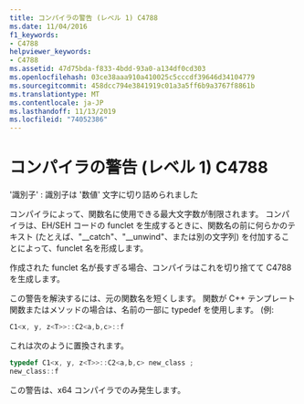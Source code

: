 ```yaml
---
title: コンパイラの警告 (レベル 1) C4788
ms.date: 11/04/2016
f1_keywords:
- C4788
helpviewer_keywords:
- C4788
ms.assetid: 47d75bda-f833-4bdd-93a0-a134df0cd303
ms.openlocfilehash: 03ce38aaa910a410025c5cccdf39646d34104779
ms.sourcegitcommit: 458dcc794e3841919c01a3a5ff6b9a3767f8861b
ms.translationtype: MT
ms.contentlocale: ja-JP
ms.lasthandoff: 11/13/2019
ms.locfileid: "74052386"
---
```

# <a name="compiler-warning-level-1-c4788"></a>コンパイラの警告 (レベル 1) C4788

'識別子' : 識別子は '数値' 文字に切り詰められました

コンパイラによって、関数名に使用できる最大文字数が制限されます。 コンパイラは、EH/SEH コードの funclet を生成するときに、関数名の前に何らかのテキスト (たとえば、"__catch"、"\__unwind"、または別の文字列) を付加することによって、funclet 名を形成します。

作成された funclet 名が長すぎる場合、コンパイラはこれを切り捨てて C4788 を生成します。

この警告を解決するには、元の関数名を短くします。 関数が C++ テンプレート関数またはメソッドの場合は、名前の一部に typedef を使用します。 (例:

```cpp
C1<x, y, z<T>>::C2<a,b,c>::f
```

これは次のように置換されます。

```cpp
typedef C1<x, y, z<T>>::C2<a,b,c> new_class ;
new_class::f
```

この警告は、x64 コンパイラでのみ発生します。